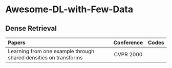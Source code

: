 # Awesome-DL-with-Few-Data

## Dense Retrieval
| Papers | Conference | Codes |
| :----- | :-------: | ----: |
| Learning from one example through shared densities on transforms | CVPR 2000 |  |
